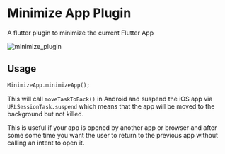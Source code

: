 # Minimize App Plugin

A flutter plugin to minimize the current Flutter App

![minimize_plugin](https://user-images.githubusercontent.com/10728633/72349517-1aefcf80-36f6-11ea-866c-6e4bc9f63fd2.gif)


## Usage

```dart
MinimizeApp.minimizeApp();
```

This will call `moveTaskToBack()` in Android and suspend the iOS app via `URLSessionTask.suspend` 
which means that the app will be moved to the background but not killed.

This is useful if your app is opened by another app or browser and after some some time you want the 
user to return to the previous app without calling an intent to open it.
